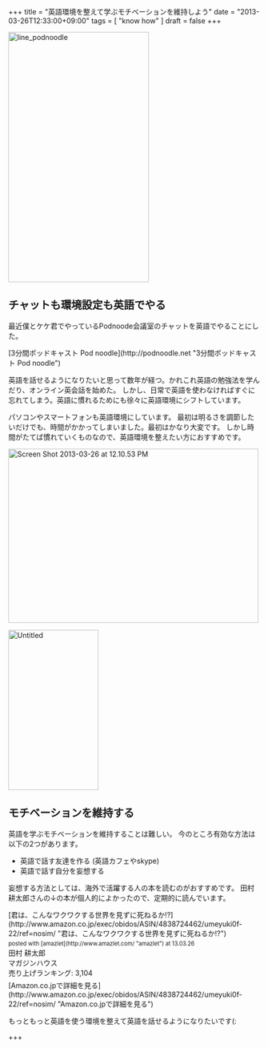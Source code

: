 +++
title =  "英語環境を整えて学ぶモチベーションを維持しよう"
date =  "2013-03-26T12:33:00+09:00"
tags = [ "know how" ]
draft = false
+++
<p><a href="http://www.flickr.com/photos/68742489@N02/8591661714/" title="line_podnoodle by umeyuki1326, on Flickr"><img src="http://farm9.staticflickr.com/8239/8591661714_8edd888366.jpg" width="281" height="500" alt="line_podnoodle"></a></p>

## チャットも環境設定も英語でやる

<p>最近僕とケケ君でやっているPodnoode会議室のチャットを英語でやることにした。</p>

<p>[3分間ポッドキャスト Pod noodle](http://podnoodle.net "3分間ポッドキャスト Pod noodle")</p>

<p>英語を話せるようになりたいと思って数年が経つ。かれこれ英語の勉強法を学んだり、オンライン英会話を始めた。
しかし、日常で英語を使わなければすぐに忘れてしまう。英語に慣れるためにも徐々に英語環境にシフトしています。</p>

<!--more-->

<p>パソコンやスマートフォンも英語環境にしています。
最初は明るさを調節したいだけでも、時間がかかってしまいました。最初はかなり大変です。
しかし時間がたてば慣れていくものなので、英語環境を整えたい方におすすめです。</p>

<p><a href="http://www.flickr.com/photos/68742489@N02/8591669482/" title="Screen Shot 2013-03-26 at 12.10.53 PM by umeyuki1326, on Flickr"><img src="http://farm9.staticflickr.com/8248/8591669482_21e5601990.jpg" width="500" height="348" alt="Screen Shot 2013-03-26 at 12.10.53 PM"></a></p>

<p><a href="http://www.flickr.com/photos/68742489@N02/8590577455/" title="Untitled by umeyuki1326, on Flickr"><img src="http://farm9.staticflickr.com/8523/8590577455_972792bd2e_n.jpg" width="180" height="320" alt="Untitled"></a></p>

## モチベーションを維持する

<p>英語を学ぶモチベーションを維持することは難しい。
今のところ有効な方法は以下の2つがあります。</p>


- 英語で話す友達を作る (英語カフェやskype)
- 英語で話す自分を妄想する


<p>妄想する方法としては、海外で活躍する人の本を読むのがおすすめです。
田村耕太郎さんの↓の本が個人的によかったので、定期的に読んでいます。</p>

<div class="amazlet-box" style="margin-bottom:0px;"><div class="amazlet-image" style="float:left;margin:0px 12px 1px 0px;">[君は、こんなワクワクする世界を見ずに死ねるか!?](http://www.amazon.co.jp/exec/obidos/ASIN/4838724462/umeyuki0f-22/ref=nosim/ "君は、こんなワクワクする世界を見ずに死ねるか!?")<div class="amazlet-powered-date" style="font-size:80%;margin-top:5px;line-height:120%">posted with [amazlet](http://www.amazlet.com/ "amazlet") at 13.03.26</div></div><div class="amazlet-detail">田村 耕太郎 <br />マガジンハウス <br />売り上げランキング: 3,104<br /></div><div class="amazlet-sub-info" style="float: left;"><div class="amazlet-link" style="margin-top: 5px">[Amazon.co.jpで詳細を見る](http://www.amazon.co.jp/exec/obidos/ASIN/4838724462/umeyuki0f-22/ref=nosim/ "Amazon.co.jpで詳細を見る")</div></div></div><div class="amazlet-footer" style="clear: left"></div></div>

<p>もっともっと英語を使う環境を整えて英語を話せるようになりたいです(:</p>

+++
